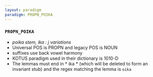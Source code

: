 ```yaml
---
layout: paradigm
paradigm: PROPN_POIKA
---
```

### ` PROPN_POIKA `

* _poika stem, ika : j variations_
* Universal POS is PROPN and legacy POS is NOUN
* suffixes use back vowel harmony
* KOTUS paradigm used in their dictionary is 1010-D
* The lemmas must end in * ika * (which will be deleted to form an invariant stub) and the regex matching the lemma is ` oika `

